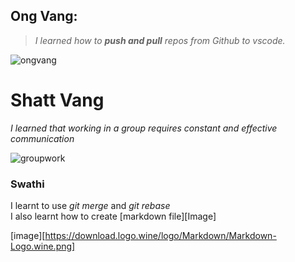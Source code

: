 ## Ong Vang:  
>_I learned how to **push and pull** repos from Github to vscode._ 

![ongvang](https://media.istockphoto.com/id/1154370446/photo/funny-raccoon-in-green-sunglasses-showing-a-rock-gesture-isolated-on-white-background.jpg?s=612x612&w=0&k=20&c=kkZiaB9Q-GbY5gjf6WWURzEpLzNrpjZp_tn09GB21bI=)

# Shatt Vang
_I learned that working in a group requires constant and effective communication_

![groupwork](https://i0.wp.com/educationalresearchtechniques.com/wp-content/uploads/2015/05/12.jpg?fit=300%2C300&ssl=1)

### Swathi  

I learnt to use _git merge_ and _git rebase_  
I also learnt how to create [markdown file][Image]

[image][https://download.logo.wine/logo/Markdown/Markdown-Logo.wine.png]


